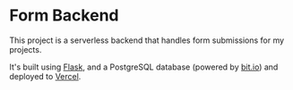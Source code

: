 # Form Backend

This project is a serverless backend that handles form submissions for my projects.

It's built using [Flask](https://flask.palletsprojects.com/en/), and a PostgreSQL database (powered by [bit.io](https://bit.io)) and deployed to [Vercel](https://vercel.com).

